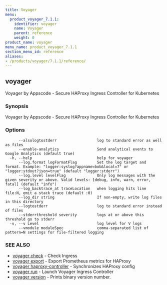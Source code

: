 ```yaml
---
title: Voyager
menu:
  product_voyager_7.1.1:
    identifier: voyager
    name: Voyager
    parent: reference
    weight: 0
product_name: voyager
menu_name: product_voyager_7.1.1
section_menu_id: reference
aliases:
- /products/voyager/7.1.1/reference/
---
```


## voyager

Voyager by Appscode - Secure HAProxy Ingress Controller for Kubernetes

### Synopsis

Voyager by Appscode - Secure HAProxy Ingress Controller for Kubernetes

### Options

```
      --alsologtostderr                  log to standard error as well as files
      --enable-analytics                 Send analytical events to Google Analytics (default true)
  -h, --help                             help for voyager
      --log.format logFormatFlag         Set the log target and format. Example: "logger:syslog?appname=bob&local=7" or "logger:stdout?json=true" (default "logger:stderr")
      --log.level levelFlag              Only log messages with the given severity or above. Valid levels: [debug, info, warn, error, fatal] (default "info")
      --log_backtrace_at traceLocation   when logging hits line file:N, emit a stack trace (default :0)
      --log_dir string                   If non-empty, write log files in this directory
      --logtostderr                      log to standard error instead of files
      --stderrthreshold severity         logs at or above this threshold go to stderr
  -v, --v Level                          log level for V logs
      --vmodule moduleSpec               comma-separated list of pattern=N settings for file-filtered logging
```

### SEE ALSO

* [voyager check](/products/voyager/7.1.1/reference/voyager_check)	 - Check Ingress
* [voyager export](/products/voyager/7.1.1/reference/voyager_export)	 - Export Prometheus metrics for HAProxy
* [voyager haproxy-controller](/products/voyager/7.1.1/reference/voyager_haproxy-controller)	 - Synchronizes HAProxy config
* [voyager run](/products/voyager/7.1.1/reference/voyager_run)	 - Launch Voyager Ingress Controller
* [voyager version](/products/voyager/7.1.1/reference/voyager_version)	 - Prints binary version number.

